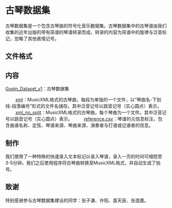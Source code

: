 # 古琴数据集

古琴数据集是一个包含古琴曲的符号化音乐数据集。古琴数据集中的古琴谱由我们收集的近年出版的带有简谱的琴谱转录而成。转录的内容为简谱中的旋律与泛音标记，忽略了其他表情记号。

## 文件格式

## 内容

[Guqin_Dataset_v1](https://github.com/lukewys/Guqin-Dataset/tree/master/Guqin_Dataset_v1 "Guqin_Dataset_v1")：古琴数据集

        [xml](https://github.com/lukewys/Guqin-Dataset/tree/master/Guqin_Dataset_v1/xml "xml")：MusicXML格式的古琴曲，每段为单独的一个文件，以“琴曲名-下划线-段落编号”形式的文件名储存。其中泛音记号以跳音记号（实心圆点）表示。
        [xml_no_split](https://github.com/lukewys/Guqin-Dataset/tree/master/Guqin_Dataset_v1/xml_no_split "xml_no_split")：MusicXML格式的古琴曲，每个琴曲为一个文件。其中泛音记号以跳音记号（实心圆点）表示。
        [reference.csv](https://github.com/lukewys/Guqin-Dataset/blob/master/Guqin_Dataset_v1/reference.csv "reference.csv")：琴谱的元信息标注，包含曲谱名称、定弦、琴谱来源、琴曲来源、演奏者与打谱或记谱者的信息。

## 制作

我们使用了一种特殊的快速录入文本标记以录入琴谱，录入一页的时间可缩短至3-5分钟。我们之后使用程序将古琴曲转换至MusicXML格式，并自动生成了拍号。

## 致谢

特别感谢参与古琴数据集建设的同学：张子谦、许阳、苗天辰、张逸嘉。
